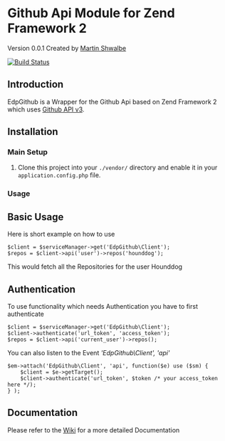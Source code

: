 
# Github Api Module for Zend Framework 2

Version 0.0.1 Created by [Martin Shwalbe](https://hounddog.github.com)

[![Build Status](https://travis-ci.org/Hounddog/EdpGithub.png)](https://travis-ci.org/Hounddog/EdpGithub)

## Introduction

EdpGithub is a Wrapper for the Github Api  based on Zend Framework 2  which uses [Github API v3](http://developer.github.com/v3/).

## Installation

### Main Setup

1. Clone this project into your `./vendor/` directory and enable it in your
   `application.config.php` file.

### Usage

## Basic Usage

Here is short example on how to use

    $client = $serviceManager->get('EdpGithub\Client');
    $repos = $client->api('user')->repos('hounddog');

This would fetch all the  Repositories for the user Hounddog

## Authentication

To use functionality which needs Authentication you have to first authenticate

    $client = $serviceManager->get('EdpGithub\Client');
    $client->authenticate('url_token', 'access_token');
    $repos = $client->api('current_user')->repos();

You can also listen to the Event <em>'EdpGithub\Client', 'api'</em>

    $em->attach('EdpGithub\Client', 'api', function($e) use ($sm) {
        $client = $e->getTarget();
        $client->authenticate('url_token', $token /* your access_token here */);
    } );

## Documentation
Please refer to the [Wiki](https://github.com/EvanDotPro/EdpGithub/wiki) for a more detailed Documentation